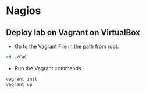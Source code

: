 # Nagios

## Deploy lab on Vagrant on VirtualBox

- Go to the Vagrant File in the path from root.

``` bash
cd ./CaC

```

- Run the Vagrant commands.

``` ruby
vagrant init
vagrant up

```
